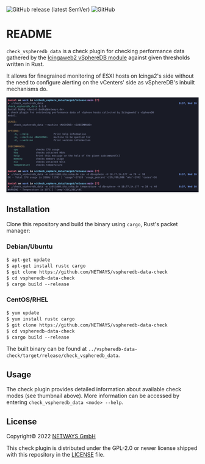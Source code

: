 ![GitHub release (latest SemVer)](https://img.shields.io/github/v/release/NETWAYS/vspheredb-data-check)
![GitHub](https://img.shields.io/github/license/NETWAYS/vspheredb-data-check)

# README

`check_vspheredb_data` is a check plugin for checking performance data gathered by the [Icingaweb2 vSphereDB module](https://github.com/icinga/icingaweb2-module-vspheredb)
against given thresholds written in Rust.

It allows for finegrained monitoring of ESXI hosts on Icinga2's side without the need to configure alerting on
the vCenters' side as vSphereDB's inbuilt mechanisms do.

![screenshot of plugin output](doc/thumbnail.png)

## Installation

Clone this repository and build the binary using `cargo`, Rust's packet manager:

### Debian/Ubuntu

```ShellSession
$ apt-get update
$ apt-get install rustc cargo
$ git clone https://github.com/NETWAYS/vspheredb-data-check
$ cd vspheredb-data-check
$ cargo build --release
```

### CentOS/RHEL

```ShellSession
$ yum update
$ yum install rustc cargo
$ git clone https://github.com/NETWAYS/vspheredb-data-check
$ cd vspheredb-data-check
$ cargo build --release
```

The built binary can be found at `../vspheredb-data-check/target/release/check_vspheredb_data`.

## Usage

The check plugin provides detailed information about available check modes (see thumbnail above). More information can be accessed by 
entering `check_vspheredb_data <mode> --help`.

## License
Copyright© 2022 [NETWAYS GmbH](mailto:info@netways.de)

This check plugin is distributed under the GPL-2.0 or newer license shipped with this repository in the [LICENSE](LICENSE) file.
